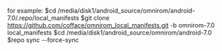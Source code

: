 for example:
$cd /media/disk1/android_source/omnirom/android-7.0/.repo/local_manifests
$git clone https://github.com/cofface/omnirom_local_manifests.git -b omnirom-7.0 local_manifests
$cd /media/disk1/android_source/omnirom/android-7.0
$repo sync --force-sync
